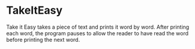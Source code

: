 # TakeItEasy
Take it Easy takes a piece of text and prints it word by word. After printing each word, the program pauses to allow the reader to have read the word before printing the next word.
